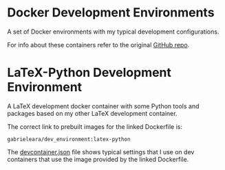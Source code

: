 # Docker Development Environments


A set of Docker environments with my typical development configurations.

For info about these containers refer to the original [GitHub
repo](https://github.com/gabrieleara/dev_environment).

# LaTeX-Python Development Environment

A LaTeX development docker container with some Python tools and packages based
on my other LaTeX development container.

The correct link to prebuilt images for the linked Dockerfile is:
```
gabrieleara/dev_environment:latex-python
```

The [devcontainer.json](devcontainer.json) file shows typical settings that I
use on dev containers that use the image provided by the linked Dockerfile.
